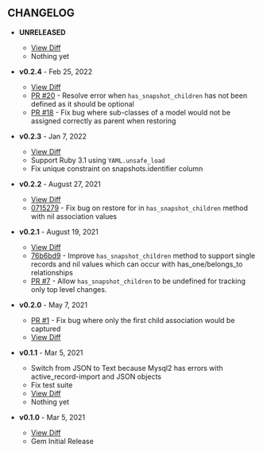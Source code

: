 CHANGELOG
---------

- **UNRELEASED**
  * [View Diff](https://github.com/westonganger/active_snapshot/compare/v0.2.4...master)
  * Nothing yet

- **v0.2.4** - Feb 25, 2022
  * [View Diff](https://github.com/westonganger/active_snapshot/compare/v0.2.3...v0.2.4)
  * [PR #20](https://github.com/westonganger/active_snapshot/pull/20) - Resolve error when `has_snapshot_children` has not been defined as it should be optional
  * [PR #18](https://github.com/westonganger/active_snapshot/pull/18) - Fix bug where sub-classes of a model would not be assigned correctly as parent when restoring

- **v0.2.3** - Jan 7, 2022
  * [View Diff](https://github.com/westonganger/active_snapshot/compare/v0.2.2...v0.2.3)
  * Support Ruby 3.1 using `YAML.unsafe_load`
  * Fix unique constraint on snapshots.identifier column

- **v0.2.2** - August 27, 2021
  * [View Diff](https://github.com/westonganger/active_snapshot/compare/v0.2.1...v0.2.2)
  * [0715279](https://github.com/westonganger/active_snapshot/commit/0715279) - Fix bug on restore for in `has_snapshot_children` method with nil association values

- **v0.2.1** - August 19, 2021
  * [View Diff](https://github.com/westonganger/active_snapshot/compare/v0.2.0...v0.2.1)
  * [76b6bd9](https://github.com/westonganger/active_snapshot/commit/76b6bd951f73b277891976c458a0cdef0bd77af5) - Improve `has_snapshot_children` method to support single records and nil values which can occur with has_one/belongs_to relationships
  * [PR #7](https://github.com/westonganger/active_snapshot/pull/7) - Allow `has_snapshot_children` to be undefined for tracking only top level changes.

- **v0.2.0** - May 7, 2021
  * [PR #1](https://github.com/westonganger/active_snapshot/pull/1) - Fix bug where only the first child association would be captured
  * [View Diff](https://github.com/westonganger/active_snapshot/compare/v0.1.1...v0.2.0)

- **v0.1.1** - Mar 5, 2021
  * Switch from JSON to Text because Mysql2 has errors with active_record-import and JSON objects
  * Fix test suite
  * [View Diff](https://github.com/westonganger/active_snapshot/compare/v0.1.0...v0.1.1)
  * Nothing yet
  
- **v0.1.0** - Mar 5, 2021
  * [View Diff](https://github.com/westonganger/active_snapshot/compare/edbbfd3...v0.1.0)
  * Gem Initial Release
